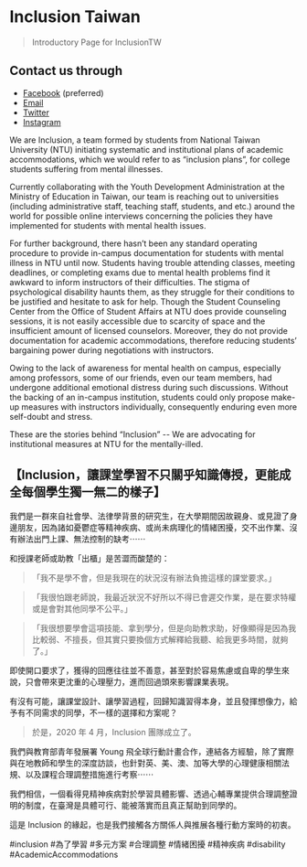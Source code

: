 # Inclusion Taiwan
> Introductory Page for InclusionTW 

## Contact us through
- [Facebook](https://fb.me/inclusiontw) (preferred)
- [Email](mailto:hi@inclusiontw.site)
- [Twitter](https://twitter.com/inclusion_tw)
- [Instagram](https://instagram.com/inclusion_tw)

We are Inclusion, a team formed by students from National Taiwan University (NTU) initiating systematic and institutional plans of academic accommodations, which we would refer to as “inclusion plans”, for college students suffering from mental illnesses. 

Currently collaborating with the Youth Development Administration at the Ministry of Education in Taiwan, our team is reaching out to universities (including administrative staff, teaching staff, students, and etc.) around the world for possible online interviews concerning the policies they have implemented for students with mental health issues. 

For further background, there hasn’t been any standard operating procedure to provide in-campus documentation for students with mental illness in NTU until now. Students having trouble attending classes, meeting deadlines, or completing exams due to mental health problems find it awkward to inform instructors of their difficulties. The stigma of psychological disability haunts them, as they struggle for their conditions to be justified and hesitate to ask for help. Though the Student Counseling Center from the Office of Student Affairs at NTU does provide counseling sessions, it is not easily accessible due to scarcity of space and the insufficient amount of licensed counselors. Moreover, they do not provide documentation for academic accommodations, therefore reducing students’ bargaining power during negotiations with instructors. 

Owing to the lack of awareness for mental health on campus, especially among professors, some of our friends, even our team members, had undergone additional emotional distress during such discussions. Without the backing of an in-campus institution, students could only propose make-up measures with instructors individually, consequently enduring even more self-doubt and stress. 

These are the stories behind “Inclusion” -- We are advocating for institutional measures at NTU for the mentally-illed.

## 【Inclusion，讓課堂學習不只關乎知識傳授，更能成全每個學生獨一無二的樣子】

我們是一群來自社會學、法律學背景的研究生，在大學期間因故親身、或見證了身邊朋友，因為諸如憂鬱症等精神疾病、或尚未病理化的情緒困擾，交不出作業、沒有辦法出門上課、無法控制的缺考⋯⋯

和授課老師或助教「出櫃」是苦澀而酸楚的：

>「我不是學不會，但是我現在的狀況沒有辦法負擔這樣的課堂要求。」

>「我很怕跟老師說，我最近狀況不好所以不得已會遲交作業，是在要求特權或是會對其他同學不公平。」

>「我很想要學會這項技能、拿到學分，但是向助教求助，好像顯得是因為我比較弱、不擅長，但其實只要換個方式解釋給我聽、給我更多時間，就夠了。」

即使開口要求了，獲得的回應往往並不善意，甚至對於容易焦慮或自卑的學生來說，只會帶來更沈重的心理壓力，進而回過頭來影響課業表現。


有沒有可能，讓課堂設計、讓學習過程，回歸知識習得本身，並且發揮想像力，給予有不同需求的同學，不一樣的選擇和方案呢？

> 於是，2020 年 4 月，Inclusion 團隊成立了。

我們與教育部青年發展署 Young 飛全球行動計畫合作，連結各方經驗，除了實際與在地教師和學生的深度訪談，也針對英、美、澳、加等大學的心理健康相關法規、以及課程合理調整措施進行考察⋯⋯

我們相信，一個看得見精神疾病對於學習具體影響、透過心輔專業提供合理調整證明的制度，在臺灣是具體可行、能被落實而且真正幫助到同學的。

這是 Inclusion 的緣起，也是我們接觸各方關係人與推展各種行動方案時的初衷。

#inclusion #為了學習 #多元方案 #合理調整 #情緒困擾 #精神疾病 #disability #AcademicAccommodations

